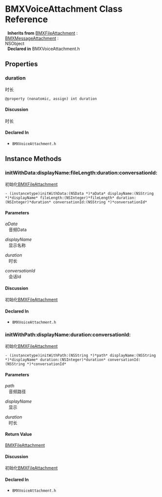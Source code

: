 # BMXVoiceAttachment Class Reference

&nbsp;&nbsp;**Inherits from** <a href="../Classes/BMXFileAttachment.md">BMXFileAttachment</a> :   
<a href="../Classes/BMXMessageAttachment.md">BMXMessageAttachment</a> :   
NSObject  
&nbsp;&nbsp;**Declared in** BMXVoiceAttachment.h  

## Properties

<a name="//api/name/duration" title="duration"></a>
### duration

时长

`@property (nonatomic, assign) int duration`

#### Discussion
时长

#### Declared In
* `BMXVoiceAttachment.h`

<a title="Instance Methods" name="instance_methods"></a>
## Instance Methods

<a name="//api/name/initWithData:displayName:fileLength:duration:conversationId:" title="initWithData:displayName:fileLength:duration:conversationId:"></a>
### initWithData:displayName:fileLength:duration:conversationId:

初始化<a href="../Classes/BMXFileAttachment.md">BMXFileAttachment</a>

`- (instancetype)initWithData:(NSData *)*aData* displayName:(NSString *)*displayName* fileLength:(NSInteger)*fileLength* duration:(NSInteger)*duration* conversationId:(NSString *)*conversationId*`

#### Parameters

*aData*  
&nbsp;&nbsp;&nbsp;音频Data  

*displayName*  
&nbsp;&nbsp;&nbsp;显示名称  

*duration*  
&nbsp;&nbsp;&nbsp;时长  

*conversationId*  
&nbsp;&nbsp;&nbsp;会话Id  

#### Discussion
初始化<a href="../Classes/BMXFileAttachment.md">BMXFileAttachment</a>

#### Declared In
* `BMXVoiceAttachment.h`

<a name="//api/name/initWithPath:displayName:duration:conversationId:" title="initWithPath:displayName:duration:conversationId:"></a>
### initWithPath:displayName:duration:conversationId:

初始化<a href="../Classes/BMXFileAttachment.md">BMXFileAttachment</a>

`- (instancetype)initWithPath:(NSString *)*path* displayName:(NSString *)*displayName* duration:(NSInteger)*duration* conversationId:(NSString *)*conversationId*`

#### Parameters

*path*  
&nbsp;&nbsp;&nbsp;音频路径  

*displayName*  
&nbsp;&nbsp;&nbsp;显示  

*duration*  
&nbsp;&nbsp;&nbsp;时长  

#### Return Value
<a href="../Classes/BMXFileAttachment.md">BMXFileAttachment</a>

#### Discussion
初始化<a href="../Classes/BMXFileAttachment.md">BMXFileAttachment</a>

#### Declared In
* `BMXVoiceAttachment.h`

